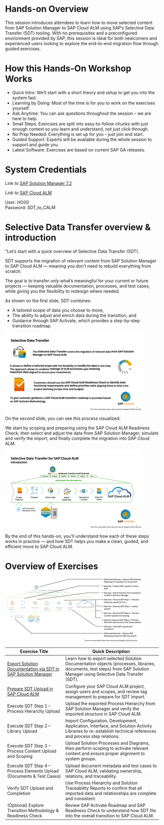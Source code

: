 # Hands-on Overview

This session introduces attendees to learn how to move selected content from SAP Solution Manager to SAP Cloud ALM using SAP’s Selective Data Transfer (SDT) tooling. With no prerequisites and a preconfigured environment provided by SAP, this session is ideal for both newcomers and experienced users looking to explore the end-to-end migration flow through guided exercises.

# How this Hands-On Workshop Works

- Quick Intro: We’ll start with a short theory and setup to get you into the system fast.
- Learning by Doing: Most of the time is for you to work on the exercises yourself.
- Ask Anytime: You can ask questions throughout the session – we are here to help.
- Small Steps: Exercises are split into easy-to-follow chunks with just enough context so you learn and understand, not just click through.
- No Prep Needed: Everything is set up for you – just join and start.
- Guided Support: Experts will be available during the whole session to support and guide you.
- Latest Software: Exercises are based on current SAP GA releases.
# System Credentials

Link to [SAP Solution Manager 7.2](https://solman.almdemo.com/sap/bc/ui5_ui5/ui2/ushell/shells/abap/Fiorilaunchpad.html?sap-theme=sap_corbu&Action-SolutionDocumentation&sap-client=001&sap-language=EN#Shell-home)

Link to [SAP Cloud ALM](https://calm-test-eu10-004-relctestbeta-customer-11.test.eu10.alm.cloud.sap/launchpad#Launchpad-openFLPPage?pageId=BuildPage&spaceId=BuildSpace)

User: HO00 <br>
Password: SDT_to_CALM

# Selective Data Transfer overview & introduction

“Let’s start with a quick overview of Selective Data Transfer (SDT).

SDT supports the migration of relevant content from SAP Solution Manager to SAP Cloud ALM — meaning you don’t need to rebuild everything from scratch.

The goal is to transfer only what’s meaningful for your current or future projects — keeping valuable documentation, processes, and test cases, while giving you the flexibility to redesign where needed.

As shown on the first slide, SDT combines:

- A tailored scope of data you choose to move,
- The ability to adjust and enrich data during the transition, and
- Guidance through SAP Activate, which provides a step-by-step transition roadmap.

![Image1](Images/Picture1.png)

On the second slide, you can see this process visualized:

We start by scoping and preparing using the SAP Cloud ALM Readiness Check, then select and adjust the data from SAP Solution Manager, simulate and verify the import, and finally complete the migration into SAP Cloud ALM.

![image2](Images/Picture2.png)

By the end of this hands-on, you’ll understand how each of these steps works in practice — and how SDT helps you make a clean, guided, and efficient move to SAP Cloud ALM.

# Overview of Exercises

![image3](Images/Picture3.png)

| **Exercise Title** | **Quick Description** |
| --- | --- |
| [Export Solution Documentation via SDT in SAP Solution Manager](exercises/SDT_Export/SDT_EXPORT.md) | Learn how to export selected Solution Documentation objects (processes, libraries, documents, test steps) from SAP Solution Manager using Selective Data Transfer (SDT). |
| [Prepare SDT Upload in SAP Cloud ALM](exercises/SDT_PREPARE/SDT_PREPARE.md) | Configure your SAP Cloud ALM project, assign users and scopes, and review tag management to prepare for SDT import. |
| Execute SDT Step 1 – Process Hierarchy Upload | Upload the exported Process Hierarchy from SAP Solution Manager and verify the imported structure in SAP Cloud ALM. |
| Execute SDT Step 2 – Library Upload | Import Configuration, Development, Application, Interface, and Solution Activity Libraries to re-establish technical references and process step relations. |
| Execute SDT Step 3 – Process Content Upload and Scoping | Upload Solution Processes and Diagrams, then perform scoping to activate relevant content and ensure proper alignment to system groups. |
| Execute SDT Step 4 – Process Elements Upload (Documents & Test Cases) | Upload document metadata and test cases to SAP Cloud ALM, validating ownership, relations, and traceability. |
| Verify SDT Upload and Completion | Use Process Hierarchy and Solution Traceability Reports to confirm that all imported data and relationships are complete and consistent. |
| (Optional) Explore Transition Methodology & Readiness Check | Review SAP Activate Roadmap and SAP Readiness Check to understand how SDT fits into the overall transition to SAP Cloud ALM. |
